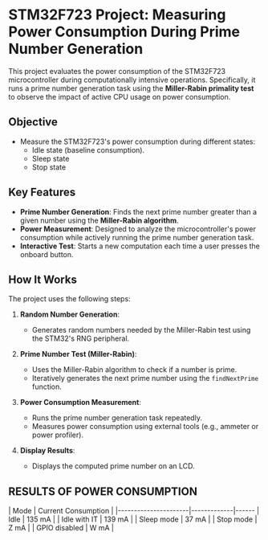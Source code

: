 # STM32F723 Project: Measuring Power Consumption During Prime Number Generation

This project evaluates the power consumption of the STM32F723 microcontroller during computationally intensive operations. Specifically, it runs a prime number generation task using the **Miller-Rabin primality test** to observe the impact of active CPU usage on power consumption.

## Objective

- Measure the STM32F723's power consumption during different states:
  - Idle state (baseline consumption).
  - Sleep state
  - Stop state


## Key Features

- **Prime Number Generation**: Finds the next prime number greater than a given number using the **Miller-Rabin algorithm**.
- **Power Measurement**: Designed to analyze the microcontroller's power consumption while actively running the prime number generation task.
- **Interactive Test**: Starts a new computation each time a user presses the onboard button.

## How It Works

The project uses the following steps:

1. **Random Number Generation**:
   - Generates random numbers needed by the Miller-Rabin test using the STM32's RNG peripheral.

2. **Prime Number Test (Miller-Rabin)**:
   - Uses the Miller-Rabin algorithm to check if a number is prime.
   - Iteratively generates the next prime number using the `findNextPrime` function.

3. **Power Consumption Measurement**:
   - Runs the prime number generation task repeatedly.
   - Measures power consumption using external tools (e.g., ammeter or power profiler).

4. **Display Results**:
   - Displays the computed prime number on an LCD.
   
   
## RESULTS OF POWER CONSUMPTION 

| Mode                 | Current Consumption |
|----------------------|-------------|------
| Idle                 |  135 mA              |
| Idle with IT         |  139 mA              |
| Sleep mode   		   |  37 mA               |
| Stop mode   		   |  Z mA                |
| GPIO disabled   	   |  W mA                |

